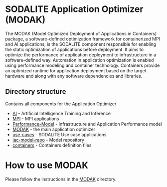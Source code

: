# SODALITE Application Optimizer (MODAK)

The MODAK (Model Optimized Deployment of Applications in Containers) package, a software-defined optimization framework for containerized MPI and AI applications, is the SODALITE component responsible for enabling the static optimization of applications before deployment. It aims to optimize the performance of application deployment to infrastructure in a software-defined way. Automation in application optimization is enabled using performance modeling and container technology. Containers provide an optimized runtime for application deployment based on the target hardware and along with any software dependencies and libraries.

## Directory structure

Contains all components for the Application Optimizer
* [AI](AI) - Artificial Intelligence Training and Inference
* [MPI](MPI) - MPI applications
* [Performance-Model](Performance-Model) - Infrastructure and Application Performance model
* [MODAK](MODAK) - the main application optimizer
* [use-cases](use-cases) - SODALITE Use case applications
* [iac-model-repo](iac-model-repo) - Model repository
* [containers](containers) - Containers definition files

# How to use MODAK
Please follow the instructions in the [MODAK](MODAK) directory.
